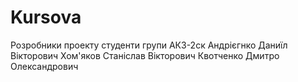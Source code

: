 Kursova
=======
Розробники проекту студенти групи АК3-2ск
Андрієгнко Даниїл Вікторович
Хом'яков Станіслав Вікторович
Квотченко Дмитро Олександрович


